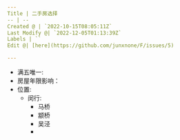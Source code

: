 ```yaml
---
Title | 二手房选择
-- | --
Created @ | `2022-10-15T08:05:11Z`
Last Modify @| `2022-12-05T01:13:39Z`
Labels | ``
Edit @| [here](https://github.com/junxnone/F/issues/5)

---
```

- 满五唯一:
- 房屋年限影响：
- 位置: 
  - 闵行:
    - 马桥
    - 颛桥
    - 吴泾
    - 
